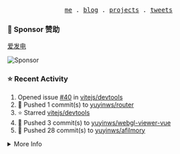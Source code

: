 <p align="center">
  <samp>
    <a href="https://yuy1n.io">me</a> .
    <a href="https://yuy1n.io/blog">blog</a> .
    <a href="https://yuy1n.io/projects">projects</a> .
    <a href="https://twitter.com/yuyinws">tweets</a>
  </samp>
</p>

### 💖 Sponsor 赞助

[爱发电](https://afdian.com/a/yuyinws)

![Sponsor](https://cdn.jsdelivr.net/gh/yuyinws/sponsors/sponsorkit/sponsors.svg)

### ⭐️ Recent Activity
<!--RECENT_ACTIVITY:start-->
1. Opened issue [#40](https://github.com/vitejs/devtools/issues/40) in [vitejs/devtools](https://github.com/vitejs/devtools)<br>
2. 💪 Pushed 1 commit(s) to [yuyinws/router](https://github.com/yuyinws/router)<br>
3. ⭐️ Starred [vitejs/devtools](https://github.com/vitejs/devtools)<br>
4. 💪 Pushed 3 commit(s) to [yuyinws/webgl-viewer-vue](https://github.com/yuyinws/webgl-viewer-vue)<br>
5. 💪 Pushed 28 commit(s) to [yuyinws/afilmory](https://github.com/yuyinws/afilmory)<br>
<!--RECENT_ACTIVITY:end-->

<details>
  <summary>
  More Info
  </summary>

[![wakatime](https://wakatime.com/badge/user/51143705-a99d-4e70-b101-fd9e1cb44e71.svg)](https://wakatime.com/@51143705-a99d-4e70-b101-fd9e1cb44e71)

<img src="https://cdn.jsdelivr.net/gh/yuyinws/yuyinws/gitmand.svg" />
<br />
<img src="https://card.yuy1n.io/card/76561198340841543/dark,bg-game-1850570" />
<br />
<img src="https://cdn.jsdelivr.net/gh/yuyinws/yuyinws/github-metrics.svg" />
</details>
